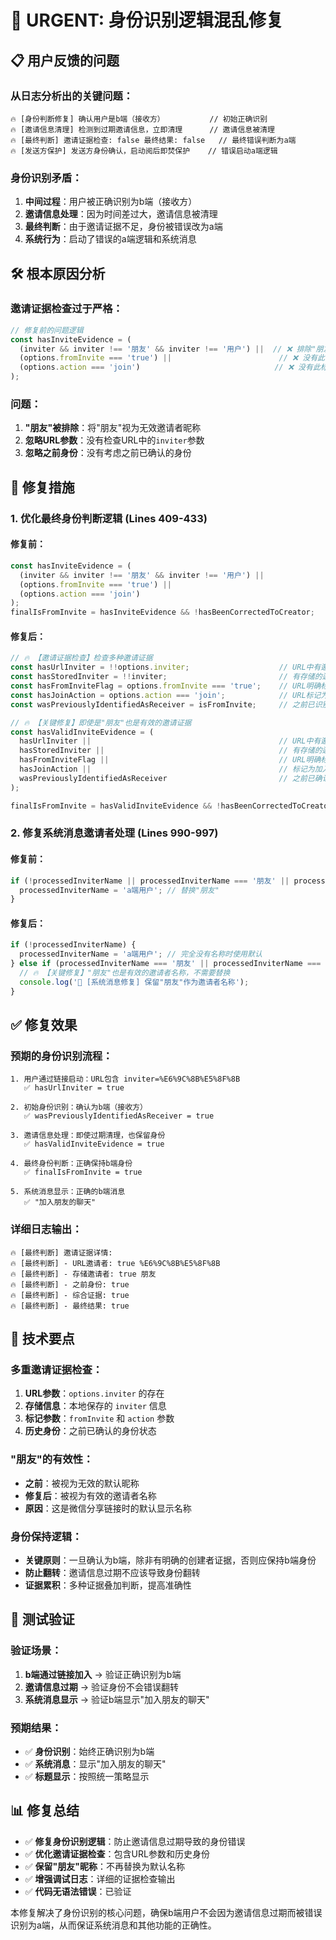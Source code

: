 # 🚨 URGENT: 身份识别逻辑混乱修复

## 📋 **用户反馈的问题**

### **从日志分析出的关键问题**：
```
🔥 [身份判断修复] 确认用户是b端（接收方）          // 初始正确识别
🔥 [邀请信息清理] 检测到过期邀请信息，立即清理      // 邀请信息被清理
🔥 [最终判断] 邀请证据检查: false 最终结果: false   // 最终错误判断为a端
🔥 [发送方保护] 发送方身份确认，启动阅后即焚保护    // 错误启动a端逻辑
```

### **身份识别矛盾**：
1. **中间过程**：用户被正确识别为b端（接收方）
2. **邀请信息处理**：因为时间差过大，邀请信息被清理
3. **最终判断**：由于邀请证据不足，身份被错误改为a端
4. **系统行为**：启动了错误的a端逻辑和系统消息

## 🛠️ **根本原因分析**

### **邀请证据检查过于严格**：
```javascript
// 修复前的问题逻辑
const hasInviteEvidence = (
  (inviter && inviter !== '朋友' && inviter !== '用户') ||  // ❌ 排除"朋友"
  (options.fromInvite === 'true') ||                        // ❌ 没有此标记
  (options.action === 'join')                              // ❌ 没有此标记
);
```

### **问题**：
1. **"朋友"被排除**：将"朋友"视为无效邀请者昵称
2. **忽略URL参数**：没有检查URL中的`inviter`参数
3. **忽略之前身份**：没有考虑之前已确认的身份

## 🔧 **修复措施**

### **1. 优化最终身份判断逻辑** (Lines 409-433)

#### **修复前**：
```javascript
const hasInviteEvidence = (
  (inviter && inviter !== '朋友' && inviter !== '用户') ||
  (options.fromInvite === 'true') ||
  (options.action === 'join')
);
finalIsFromInvite = hasInviteEvidence && !hasBeenCorrectedToCreator;
```

#### **修复后**：
```javascript
// 🔥 【邀请证据检查】检查多种邀请证据
const hasUrlInviter = !!options.inviter;                    // URL中有邀请者参数
const hasStoredInviter = !!inviter;                         // 有存储的邀请者信息
const hasFromInviteFlag = options.fromInvite === 'true';    // URL明确标记
const hasJoinAction = options.action === 'join';            // URL标记为加入操作
const wasPreviouslyIdentifiedAsReceiver = isFromInvite;     // 之前已识别为接收方

// 🔥 【关键修复】即使是"朋友"也是有效的邀请证据
const hasValidInviteEvidence = (
  hasUrlInviter ||                                          // URL中有邀请者参数
  hasStoredInviter ||                                       // 有存储的邀请者
  hasFromInviteFlag ||                                      // URL明确标记
  hasJoinAction ||                                          // 标记为加入操作
  wasPreviouslyIdentifiedAsReceiver                         // 之前已确认为接收方
);

finalIsFromInvite = hasValidInviteEvidence && !hasBeenCorrectedToCreator;
```

### **2. 修复系统消息邀请者处理** (Lines 990-997)

#### **修复前**：
```javascript
if (!processedInviterName || processedInviterName === '朋友' || processedInviterName === '好友') {
  processedInviterName = 'a端用户'; // 替换"朋友"
}
```

#### **修复后**：
```javascript
if (!processedInviterName) {
  processedInviterName = 'a端用户'; // 完全没有名称时使用默认
} else if (processedInviterName === '朋友' || processedInviterName === '好友') {
  // 🔥 【关键修复】"朋友"也是有效的邀请者名称，不需要替换
  console.log('🔗 [系统消息修复] 保留"朋友"作为邀请者名称');
}
```

## ✅ **修复效果**

### **预期的身份识别流程**：
```
1. 用户通过链接启动：URL包含 inviter=%E6%9C%8B%E5%8F%8B
   ✅ hasUrlInviter = true

2. 初始身份识别：确认为b端（接收方）
   ✅ wasPreviouslyIdentifiedAsReceiver = true

3. 邀请信息处理：即使过期清理，也保留身份
   ✅ hasValidInviteEvidence = true

4. 最终身份判断：正确保持b端身份
   ✅ finalIsFromInvite = true

5. 系统消息显示：正确的b端消息
   ✅ "加入朋友的聊天"
```

### **详细日志输出**：
```
🔥 [最终判断] 邀请证据详情:
🔥 [最终判断] - URL邀请者: true %E6%9C%8B%E5%8F%8B
🔥 [最终判断] - 存储邀请者: true 朋友
🔥 [最终判断] - 之前身份: true
🔥 [最终判断] - 综合证据: true
🔥 [最终判断] - 最终结果: true
```

## 🔧 **技术要点**

### **多重邀请证据检查**：
1. **URL参数**：`options.inviter` 的存在
2. **存储信息**：本地保存的 `inviter` 信息
3. **标记参数**：`fromInvite` 和 `action` 参数
4. **历史身份**：之前已确认的身份状态

### **"朋友"的有效性**：
- **之前**：被视为无效的默认昵称
- **修复后**：被视为有效的邀请者名称
- **原因**：这是微信分享链接时的默认显示名称

### **身份保持逻辑**：
- **关键原则**：一旦确认为b端，除非有明确的创建者证据，否则应保持b端身份
- **防止翻转**：邀请信息过期不应该导致身份翻转
- **证据累积**：多种证据叠加判断，提高准确性

## 🧪 **测试验证**

### **验证场景**：
1. **b端通过链接加入** → 验证正确识别为b端
2. **邀请信息过期** → 验证身份不会错误翻转
3. **系统消息显示** → 验证b端显示"加入朋友的聊天"

### **预期结果**：
- ✅ **身份识别**：始终正确识别为b端
- ✅ **系统消息**：显示"加入朋友的聊天"
- ✅ **标题显示**：按照统一策略显示

## 📊 **修复总结**

- ✅ **修复身份识别逻辑**：防止邀请信息过期导致的身份错误
- ✅ **优化邀请证据检查**：包含URL参数和历史身份
- ✅ **保留"朋友"昵称**：不再替换为默认名称
- ✅ **增强调试日志**：详细的证据检查输出
- ✅ **代码无语法错误**：已验证

本修复解决了身份识别的核心问题，确保b端用户不会因为邀请信息过期而被错误识别为a端，从而保证系统消息和其他功能的正确性。